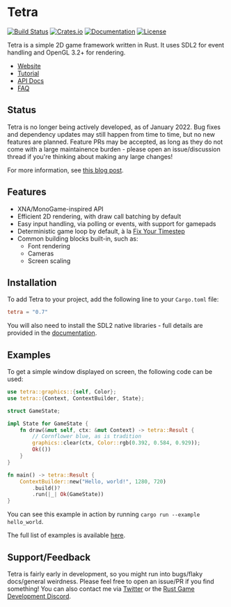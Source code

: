 # Tetra

[![Build Status](https://img.shields.io/github/workflow/status/17cupsofcoffee/tetra/CI%20Build/main)](https://github.com/17cupsofcoffee/tetra/actions?query=branch%3Amain)
[![Crates.io](https://img.shields.io/crates/v/tetra.svg)](https://crates.io/crates/tetra)
[![Documentation](https://docs.rs/tetra/badge.svg)](https://docs.rs/tetra)
[![License](https://img.shields.io/crates/l/tetra.svg)](LICENSE)

Tetra is a simple 2D game framework written in Rust. It uses SDL2 for event handling and OpenGL 3.2+ for rendering.

* [Website](https://tetra.seventeencups.net)
* [Tutorial](https://tetra.seventeencups.net/tutorial)
* [API Docs](https://docs.rs/tetra)
* [FAQ](https://tetra.seventeencups.net/FAQ)

## Status

Tetra is no longer being actively developed, as of January 2022. Bug fixes and dependency updates may still happen from time to time, but no new features are planned. Feature PRs may be accepted, as long as they do not come with a large maintainence burden - please open an issue/discussion thread if you're thinking about making any large changes!

For more information, see [this blog post](https://www.seventeencups.net/posts/three-years-of-tetra/).

## Features

* XNA/MonoGame-inspired API
* Efficient 2D rendering, with draw call batching by default
* Easy input handling, via polling or events, with support for gamepads
* Deterministic game loop by default, à la [Fix Your Timestep](https://gafferongames.com/post/fix_your_timestep/)
* Common building blocks built-in, such as:
    * Font rendering
    * Cameras
    * Screen scaling

## Installation

To add Tetra to your project, add the following line to your `Cargo.toml` file:

```toml
tetra = "0.7"
```

You will also need to install the SDL2 native libraries - full details are provided in the [documentation](https://tetra.seventeencups.net/installation).

## Examples

To get a simple window displayed on screen, the following code can be used:

```rust ,noplaypen
use tetra::graphics::{self, Color};
use tetra::{Context, ContextBuilder, State};

struct GameState;

impl State for GameState {
    fn draw(&mut self, ctx: &mut Context) -> tetra::Result {
        // Cornflower blue, as is tradition
        graphics::clear(ctx, Color::rgb(0.392, 0.584, 0.929));
        Ok(())
    }
}

fn main() -> tetra::Result {
    ContextBuilder::new("Hello, world!", 1280, 720)
        .build()?
        .run(|_| Ok(GameState))
}
```

You can see this example in action by running `cargo run --example hello_world`.

The full list of examples is available [here](https://tetra.seventeencups.net/examples).

## Support/Feedback

Tetra is fairly early in development, so you might run into bugs/flaky docs/general weirdness. Please feel free to open an issue/PR if you find something! You can also contact me via [Twitter](https://twitter.com/17cupsofcoffee) or the [Rust Game Development Discord](https://discord.gg/yNtPTb2).
